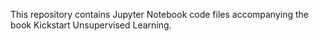 This repository contains Jupyter Notebook code files accompanying the book Kickstart Unsupervised Learning.
